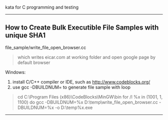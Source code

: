 kata for C programming and testing

-----
How to Create Bulk Executible File Samples with unique SHA1
-----
file_sample/write_file_open_browser.cc
> which writes eicar.com at working folder and open google page by default browser

Windows:
1. install C/C++ compiler or IDE, such as http://www.codeblocks.org/
2. use gcc -DBUILDNUM= to generate file sample with loop
> cd C:\Program Files (x86)\CodeBlocks\MinGW\bin
> for /l %x in (1001, 1, 1100) do gcc -DBUILDNUM=%x D:\temp\write_file_open_browser.cc -DBUILDNUM=%x -o D:\temp\%x.exe


-----